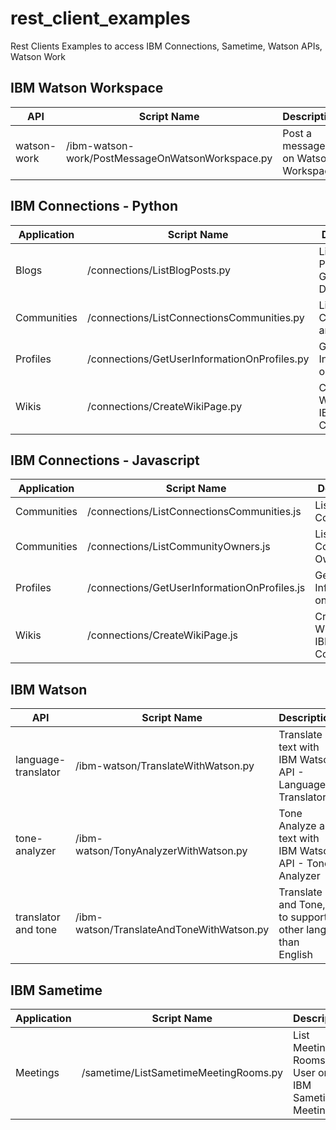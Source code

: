 # rest_client_examples

Rest Clients Examples to access IBM Connections, Sametime, Watson APIs, Watson Work

## IBM Watson Workspace

| API               |            Script Name              |   Description                                                  | Language |
|-------------------|-------------------------------------|----------------------------------------------------------------|----------|
|watson-work|/ibm-watson-work/PostMessageOnWatsonWorkspace.py   |Post a message on Watson Workspace      |Python    |

## IBM Connections - Python

| Application |  Script Name                               |   Description                                                  | Language |
|-------------|--------------------------------------------|----------------------------------------------------------------|----------|
| Blogs       |/connections/ListBlogPosts.py               |List Blog Posts and Get Post Details  |Python    |
| Communities |/connections/ListConnectionsCommunities.py  |List Communities and Owners           |Python    |
| Profiles    |/connections/GetUserInformationOnProfiles.py|Get User Information on Profiles      |Python    |
| Wikis       |/connections/CreateWikiPage.py              |Create a Wiki Page on IBM Connections |Python    |

## IBM Connections - Javascript
| Application |  Script Name                               |   Description                                                  | Language |
|-------------|--------------------------------------------|----------------------------------------------------------------|----------|
| Communities |/connections/ListConnectionsCommunities.js  |List Only Communities                |Javascript    |
| Communities |/connections/ListCommunityOwners.js         |List Comunity Owners              |Javascript    |
| Profiles    |/connections/GetUserInformationOnProfiles.js|Get User Information on Profiles                |Javascript    |
| Wikis       |/connections/CreateWikiPage.js              |Create a Wiki Page on IBM Connections              |Javascript    |

## IBM Watson

| API               |            Script Name              |   Description                                                  | Language |
|-------------------|-------------------------------------|----------------------------------------------------------------|----------|
|language-translator|/ibm-watson/TranslateWithWatson.py   |Translate a text with IBM Watson API - Language Translator      |Python    |
|tone-analyzer      |/ibm-watson/TonyAnalyzerWithWatson.py|Tone Analyze a text with IBM Watson API - Tone Analyzer         |Python    |
|translator and tone|/ibm-watson/TranslateAndToneWithWatson.py|Translate and Tone, to support other lang than English      |Python    |

## IBM Sametime

| Application |            Script Name                  |   Description                                                  | Language |
|-------------|-----------------------------------------|----------------------------------------------------------------|----------|
| Meetings    |/sametime/ListSametimeMeetingRooms.py    |List Meeting Rooms of User on IBM Sametime Meetings             |Python    |


